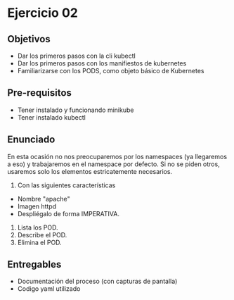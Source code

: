 # Ejercicio 02

## Objetivos 

- Dar los primeros pasos con la cli kubectl
- Dar los primeros pasos con los manifiestos de kubernetes
- Familiarizarse con los PODS, como objeto básico de Kubernetes

## Pre-requisitos

- Tener instalado y funcionando minikube
- Tener instalado kubectl

## Enunciado
En esta ocasión no nos preocuparemos por los namespaces (ya llegaremos a eso) y trabajaremos en el namespace por defecto. Si no se piden otros, usaremos solo los elementos estricatemente necesarios.

1. Con las siguientes características
- Nombre "apache" 
- Imagen httpd
- Despliégalo de forma IMPERATIVA.
1. Lista los POD.
1. Describe el POD.
1. Elimina el POD.


## Entregables

- Documentación del proceso (con capturas de pantalla)
- Codigo yaml utilizado